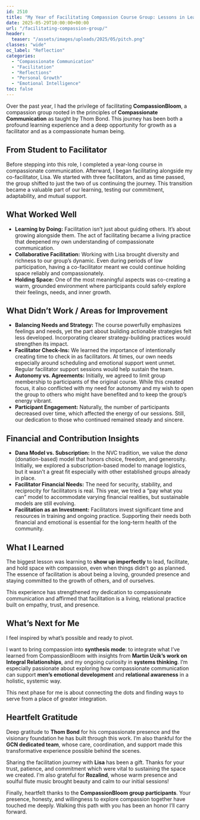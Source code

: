 ```yaml
---
id: 2510
title: "My Year of Facilitating Compassion Course Group: Lessons in Leading with Compassion"
date: 2025-05-29T10:00:00+00:00
url: "/facilitating-compassion-group/"
header:
  teaser: "/assets/images/uploads/2025/05/pitch.png"
classes: "wide"
oc_label: "Reflection"
categories:
  - "Compassionate Communication"
  - "Facilitation"
  - "Reflections"
  - "Personal Growth"
  - "Emotional Intelligence"
toc: false
---
```


Over the past year, I had the privilege of facilitating **CompassionBloom**, a compassion group rooted in the principles of **Compassionate Communication** as taught by Thom Bond. This journey has been both a profound learning experience and a deep opportunity for growth as a facilitator and as a compassionate human being.

## From Student to Facilitator

Before stepping into this role, I completed a year-long course in compassionate communication. Afterward, I began facilitating alongside my co-facilitator, Lisa. We started with three facilitators, and as time passed, the group shifted to just the two of us continuing the journey. This transition became a valuable part of our learning, testing our commitment, adaptability, and mutual support.

## What Worked Well

* **Learning by Doing:** Facilitation isn’t just about guiding others. It’s about growing alongside them. The act of facilitating became a living practice that deepened my own understanding of compassionate communication.
* **Collaborative Facilitation:** Working with Lisa brought diversity and richness to our group’s dynamic. Even during periods of low participation, having a co-facilitator meant we could continue holding space reliably and compassionately.
* **Holding Space:** One of the most meaningful aspects was co-creating a warm, grounded environment where participants could safely explore their feelings, needs, and inner growth.

## What Didn’t Work / Areas for Improvement

* **Balancing Needs and Strategy:** The course powerfully emphasizes feelings and needs, yet the part about building actionable strategies felt less developed. Incorporating clearer strategy-building practices would strengthen its impact.
* **Facilitator Check-Ins:** We learned the importance of intentionally creating time to check in as facilitators. At times, our own needs especially around scheduling and emotional support went unmet. Regular facilitator support sessions would help sustain the team.
* **Autonomy vs. Agreements:** Initially, we agreed to limit group membership to participants of the original course. While this created focus, it also conflicted with my need for autonomy and my wish to open the group to others who might have benefited and to keep the group’s energy vibrant.
* **Participant Engagement:** Naturally, the number of participants decreased over time, which affected the energy of our sessions. Still, our dedication to those who continued remained steady and sincere.

## Financial and Contribution Insights

* **Dana Model vs. Subscription:** In the NVC tradition, we value the *dana* (donation-based) model that honors choice, freedom, and generosity. Initially, we explored a subscription-based model to manage logistics, but it wasn’t a great fit especially with other established groups already in place.
* **Facilitator Financial Needs:** The need for security, stability, and reciprocity for facilitators is real. This year, we tried a “pay what you can” model to accommodate varying financial realities, but sustainable models are still evolving.
* **Facilitation as an Investment:** Facilitators invest significant time and resources in training and ongoing practice. Supporting their needs both financial and emotional is essential for the long-term health of the community.

## What I Learned

The biggest lesson was learning to **show up imperfectly** to lead, facilitate, and hold space with compassion, even when things didn’t go as planned. The essence of facilitation is about being a loving, grounded presence and staying committed to the growth of others, and of ourselves.

This experience has strengthened my dedication to compassionate communication and affirmed that facilitation is a living, relational practice built on empathy, trust, and presence.

## What’s Next for Me

I feel inspired by what’s possible and ready to pivot.

I want to bring compassion into **synthesis mode**: to integrate what I’ve learned from CompassionBloom with insights from **Martin Ucik’s work on Integral Relationships**, and my ongoing curiosity in **systems thinking**. I’m especially passionate about exploring how compassionate communication can support **men’s emotional development** and **relational awareness** in a holistic, systemic way.

This next phase for me is about connecting the dots and finding ways to serve from a place of greater integration.

## Heartfelt Gratitude

Deep gratitude to **Thom Bond** for his compassionate presence and the visionary foundation he has built through this work. I’m also thankful for the **GCN dedicated team**, whose care, coordination, and support made this transformative experience possible behind the scenes.

Sharing the facilitation journey with **Lisa** has been a gift. Thanks for your trust, patience, and commitment which were vital to sustaining the space we created. I'm also grateful for **Rozalind**, whose warm presence and soulful flute music brought beauty and calm to our initial sessions!

Finally, heartfelt thanks to the **CompassionBloom group participants**. Your presence, honesty, and willingness to explore compassion together have touched me deeply. Walking this path with you has been an honor I’ll carry forward.
